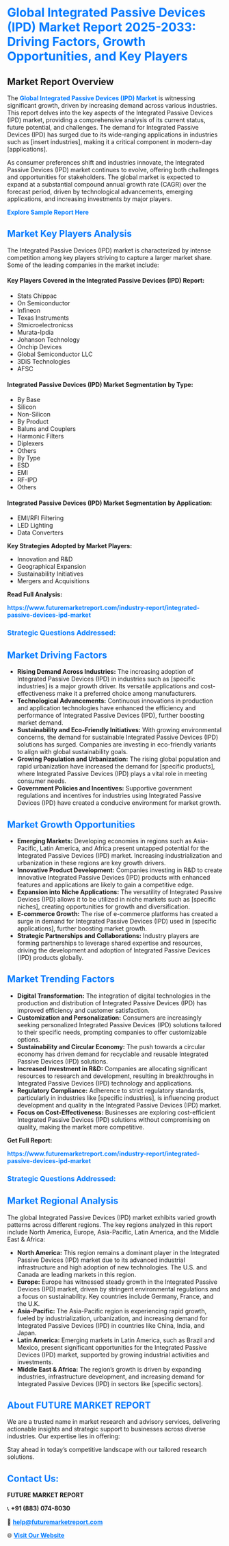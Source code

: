 <h1 style="color: #007BFF;">Global Integrated Passive Devices (IPD) Market Report 2025-2033: Driving Factors, Growth Opportunities, and Key Players</h1>

<section id="overview">
<h2>Market Report Overview</h2>
<p>The <a href="https://www.futuremarketreport.com/industry-report/integrated-passive-devices-ipd-market" style="color: #007BFF; text-decoration: none;"><strong>Global Integrated Passive Devices (IPD) Market</strong></a> is witnessing significant growth, driven by increasing demand across various industries. This report delves into the key aspects of the Integrated Passive Devices (IPD) market, providing a comprehensive analysis of its current status, future potential, and challenges. The demand for Integrated Passive Devices (IPD) has surged due to its wide-ranging applications in industries such as [insert industries], making it a critical component in modern-day [applications].</p>
<p>As consumer preferences shift and industries innovate, the Integrated Passive Devices (IPD) market continues to evolve, offering both challenges and opportunities for stakeholders. The global market is expected to expand at a substantial compound annual growth rate (CAGR) over the forecast period, driven by technological advancements, emerging applications, and increasing investments by major players.</p>
</section>

<section id="overview">
<p><a href="https://www.futuremarketreport.com/request-sample/reportId=108023" style="color: #007BFF; text-decoration: none;"><strong>Explore Sample Report Here</strong></a></p>
</section>

<section id="key-players">
<h2 style="color: #007BFF;">Market Key Players Analysis</h2>
<p>The Integrated Passive Devices (IPD) market is characterized by intense competition among key players striving to capture a larger market share. Some of the leading companies in the market include:</p>
<h4>Key Players Covered in the Integrated Passive Devices (IPD) Report:</h4>
<ul><li>Stats Chippac</li><li>On Semiconductor</li><li>Infineon</li><li>Texas Instruments</li><li>Stmicroelectronicss</li><li>Murata-Ipdia</li><li>Johanson Technology</li><li>Onchip Devices</li><li>Global Semiconductor LLC</li><li>3DiS Technologies</li><li>AFSC</li></ul>
<h4>Integrated Passive Devices (IPD) Market Segmentation by Type:</h4>
<ul><li>By Base</li><li>Silicon</li><li>Non-Silicon</li><li>By Product</li><li>Baluns and Couplers</li><li>Harmonic Filters</li><li>Diplexers</li><li>Others</li><li>By Type</li><li>ESD</li><li>EMI</li><li>RF-IPD</li><li>Others</li></ul>

<h4>Integrated Passive Devices (IPD) Market Segmentation by Application:</h4>
<ul><li>EMI/RFI Filtering</li><li>LED Lighting</li><li>Data Converters</li></ul>
<p><strong>Key Strategies Adopted by Market Players:</strong></p>
<ul>
<li>Innovation and R&D</li>
<li>Geographical Expansion</li>
<li>Sustainability Initiatives</li>
<li>Mergers and Acquisitions</li>
</ul>
</section>

<section>
<p><strong>Read Full Analysis: </strong></p><a href="https://www.futuremarketreport.com/industry-report/integrated-passive-devices-ipd-market" style="color: #007BFF; text-decoration: none;"><strong>https://www.futuremarketreport.com/industry-report/integrated-passive-devices-ipd-market</strong></a>
<h3 style="color: #007BFF;">Strategic Questions Addressed:</h3>
</section>

<section id="driving-factors">
<h2 style="color: #007BFF;">Market Driving Factors</h2>
<ul>
<li><strong>Rising Demand Across Industries:</strong> The increasing adoption of Integrated Passive Devices (IPD) in industries such as [specific industries] is a major growth driver. Its versatile applications and cost-effectiveness make it a preferred choice among manufacturers.</li>
<li><strong>Technological Advancements:</strong> Continuous innovations in production and application technologies have enhanced the efficiency and performance of Integrated Passive Devices (IPD), further boosting market demand.</li>
<li><strong>Sustainability and Eco-Friendly Initiatives:</strong> With growing environmental concerns, the demand for sustainable Integrated Passive Devices (IPD) solutions has surged. Companies are investing in eco-friendly variants to align with global sustainability goals.</li>
<li><strong>Growing Population and Urbanization:</strong> The rising global population and rapid urbanization have increased the demand for [specific products], where Integrated Passive Devices (IPD) plays a vital role in meeting consumer needs.</li>
<li><strong>Government Policies and Incentives:</strong> Supportive government regulations and incentives for industries using Integrated Passive Devices (IPD) have created a conducive environment for market growth.</li>
</ul>
</section>

<section id="growth-opportunities">
<h2 style="color: #007BFF;">Market Growth Opportunities</h2>
<ul>
<li><strong>Emerging Markets:</strong> Developing economies in regions such as Asia-Pacific, Latin America, and Africa present untapped potential for the Integrated Passive Devices (IPD) market. Increasing industrialization and urbanization in these regions are key growth drivers.</li>
<li><strong>Innovative Product Development:</strong> Companies investing in R&D to create innovative Integrated Passive Devices (IPD) products with enhanced features and applications are likely to gain a competitive edge.</li>
<li><strong>Expansion into Niche Applications:</strong> The versatility of Integrated Passive Devices (IPD) allows it to be utilized in niche markets such as [specific niches], creating opportunities for growth and diversification.</li>
<li><strong>E-commerce Growth:</strong> The rise of e-commerce platforms has created a surge in demand for Integrated Passive Devices (IPD) used in [specific applications], further boosting market growth.</li>
<li><strong>Strategic Partnerships and Collaborations:</strong> Industry players are forming partnerships to leverage shared expertise and resources, driving the development and adoption of Integrated Passive Devices (IPD) products globally.</li>
</ul>
</section>

<section id="trending-factors">
<h2 style="color: #007BFF;">Market Trending Factors</h2>
<ul>
<li><strong>Digital Transformation:</strong> The integration of digital technologies in the production and distribution of Integrated Passive Devices (IPD) has improved efficiency and customer satisfaction.</li>
<li><strong>Customization and Personalization:</strong> Consumers are increasingly seeking personalized Integrated Passive Devices (IPD) solutions tailored to their specific needs, prompting companies to offer customizable options.</li>
<li><strong>Sustainability and Circular Economy:</strong> The push towards a circular economy has driven demand for recyclable and reusable Integrated Passive Devices (IPD) solutions.</li>
<li><strong>Increased Investment in R&D:</strong> Companies are allocating significant resources to research and development, resulting in breakthroughs in Integrated Passive Devices (IPD) technology and applications.</li>
<li><strong>Regulatory Compliance:</strong> Adherence to strict regulatory standards, particularly in industries like [specific industries], is influencing product development and quality in the Integrated Passive Devices (IPD) market.</li>
<li><strong>Focus on Cost-Effectiveness:</strong> Businesses are exploring cost-efficient Integrated Passive Devices (IPD) solutions without compromising on quality, making the market more competitive.</li>
</ul>
</section>

<section>
<p><strong>Get Full Report: </strong></p><a href="https://www.futuremarketreport.com/industry-report/integrated-passive-devices-ipd-market" style="color: #007BFF; text-decoration: none;"><strong>https://www.futuremarketreport.com/industry-report/integrated-passive-devices-ipd-market</strong></a>
<h3 style="color: #007BFF;">Strategic Questions Addressed:</h3>
</section>


<section id="regional-analysis">
<h2 style="color: #007BFF;">Market Regional Analysis</h2>
<p>The global Integrated Passive Devices (IPD) market exhibits varied growth patterns across different regions. The key regions analyzed in this report include North America, Europe, Asia-Pacific, Latin America, and the Middle East & Africa:</p>
<ul>
<li><strong>North America:</strong> This region remains a dominant player in the Integrated Passive Devices (IPD) market due to its advanced industrial infrastructure and high adoption of new technologies. The U.S. and Canada are leading markets in this region.</li>
<li><strong>Europe:</strong> Europe has witnessed steady growth in the Integrated Passive Devices (IPD) market, driven by stringent environmental regulations and a focus on sustainability. Key countries include Germany, France, and the U.K.</li>
<li><strong>Asia-Pacific:</strong> The Asia-Pacific region is experiencing rapid growth, fueled by industrialization, urbanization, and increasing demand for Integrated Passive Devices (IPD) in countries like China, India, and Japan.</li>
<li><strong>Latin America:</strong> Emerging markets in Latin America, such as Brazil and Mexico, present significant opportunities for the Integrated Passive Devices (IPD) market, supported by growing industrial activities and investments.</li>
<li><strong>Middle East & Africa:</strong> The region’s growth is driven by expanding industries, infrastructure development, and increasing demand for Integrated Passive Devices (IPD) in sectors like [specific sectors].</li>
</ul>
</section>

<footer>
<h2 style="color: #007BFF;">About FUTURE MARKET REPORT</h2>
<p>We are a trusted name in market research and advisory services, delivering actionable insights and strategic support to businesses across diverse industries. Our expertise lies in offering:</p>

<p>Stay ahead in today’s competitive landscape with our tailored research solutions.</p>

<h2 style="color: #007BFF;">Contact Us:</h2>
<p><strong>FUTURE MARKET REPORT</strong></p>
<p>📞 <strong>+91 (883) 074-8030</strong></p>
<p>📧 <strong><a href="mailto:help@futuremarketreport.com" style="color: #007BFF;">help@futuremarketreport.com</a></strong></p>
<p>🌐 <strong><a href="https://www.futuremarketreport.com/" style="color: #007BFF;">Visit Our Website</a></strong></p>
</footer>